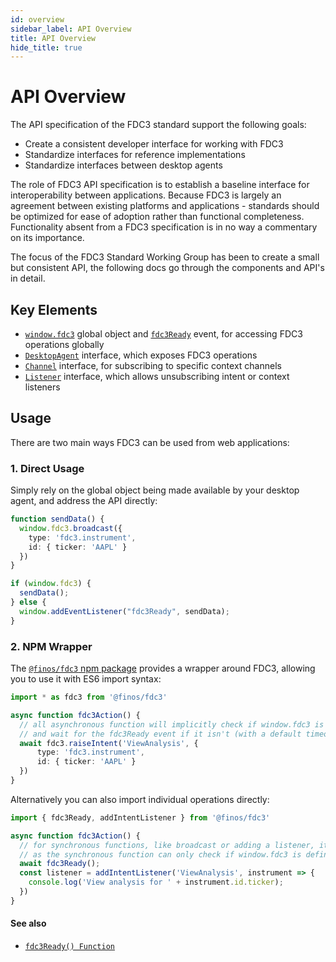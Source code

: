 ```yaml
---
id: overview
sidebar_label: API Overview
title: API Overview
hide_title: true
---
```

# API Overview

The API specification of the FDC3 standard support the following goals:
- Create a consistent developer interface for working with FDC3
- Standardize interfaces for reference implementations
- Standardize interfaces between desktop agents

The role of FDC3 API specification is to establish a baseline interface for interoperability between applications. Because FDC3 is largely an agreement between existing platforms and applications - standards should be optimized for ease of adoption rather than functional completeness. Functionality absent from a FDC3 specification is in no way a commentary on its importance.

The focus of the FDC3 Standard Working Group has been to create a small but consistent API, the following docs go through the components and API's in detail.

## Key Elements

- [`window.fdc3`](ref/Globals#windowfdc3-object) global object and [`fdc3Ready`](ref/Globals#fdc3ready-event) event, for accessing FDC3 operations globally
- [`DesktopAgent`](ref/DesktopAgent) interface, which exposes FDC3 operations
- [`Channel`](ref/Channel) interface, for subscribing to specific context channels
- [`Listener`](ref/Listener) interface, which allows unsubscribing intent or context listeners

## Usage

There are two main ways FDC3 can be used from web applications:

### 1. Direct Usage

Simply rely on the global object being made available by your desktop agent, and address the API directly:

```ts
function sendData() {
  window.fdc3.broadcast({
    type: 'fdc3.instrument',
    id: { ticker: 'AAPL' }
  })
}

if (window.fdc3) {
  sendData();
} else {
  window.addEventListener("fdc3Ready", sendData);
}
```


### 2. NPM Wrapper

The [`@finos/fdc3` npm package](https://www.npmjs.com/package/@finos/fdc3) provides a wrapper around FDC3, allowing you to use it with ES6 import syntax:

```ts
import * as fdc3 from '@finos/fdc3'

async function fdc3Action() {
  // all asynchronous function will implicitly check if window.fdc3 is defined,
  // and wait for the fdc3Ready event if it isn't (with a default timeout of 5 seconds)
  await fdc3.raiseIntent('ViewAnalysis', {
      type: 'fdc3.instrument',
      id: { ticker: 'AAPL' }
  })
}
```

Alternatively you can also import individual operations directly:

```ts
import { fdc3Ready, addIntentListener } from '@finos/fdc3'

async function fdc3Action() {
  // for synchronous functions, like broadcast or adding a listener, it is recommend to wait for fdc3 to be ready yourself,
  // as the synchronous function can only check if window.fdc3 is defined, and throw if it isn't
  await fdc3Ready();
  const listener = addIntentListener('ViewAnalysis', instrument => {
    console.log('View analysis for ' + instrument.id.ticker);
  })
}
```

#### See also
* [`fdc3Ready() Function`](ref/Globals#fdc3ready-function)



